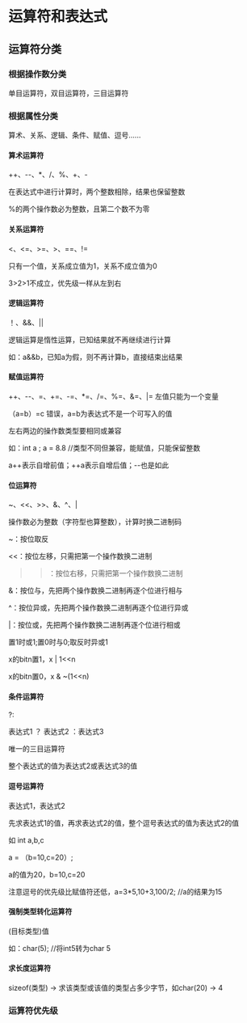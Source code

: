 # 运算符和表达式
## 运算符分类
### 根据操作数分类
单目运算符，双目运算符，三目运算符
### 根据属性分类
算术、关系、逻辑、条件、赋值、逗号......
#### 算术运算符
++、--、*、/、%、+、-

在表达式中进行计算时，两个整数相除，结果也保留整数

%的两个操作数必为整数，且第二个数不为零
#### 关系运算符
<、<=、>=、>、==、!=

只有一个值，关系成立值为1，关系不成立值为0

3>2>1不成立，优先级一样从左到右

#### 逻辑运算符
！、&&、||

逻辑运算是惰性运算，已知结果就不再继续进行计算

如：a&&b，已知a为假，则不再计算b，直接结束出结果

#### 赋值运算符
++、--、=、+=、-=、*=、/=、%=、&=、|=
左值只能为一个变量

（a=b）=c 错误，a=b为表达式不是一个可写入的值

左右两边的操作数类型要相同或兼容

如：int a ; a = 8.8 //类型不同但兼容，能赋值，只能保留整数

a++表示自增前值；++a表示自增后值；--也是如此

#### 位运算符
~、<<、>>、&、^、|

操作数必为整数（字符型也算整数），计算时换二进制码

~：按位取反

<<：按位左移，只需把第一个操作数换二进制

>>：按位右移，只需把第一个操作数换二进制

&：按位与，先把两个操作数换二进制再逐个位进行相与

^：按位异或，先把两个操作数换二进制再逐个位进行异或

|：按位或，先把两个操作数换二进制再逐个位进行相或

置1时或1;置0时与0;取反时异或1

x的bitn置1，x | 1<<n

x的bitn置0，x & ~(1<<n)

#### 条件运算符
?:

表达式1 ？ 表达式2 ：表达式3

唯一的三目运算符

整个表达式的值为表达式2或表达式3的值

#### 逗号运算符
表达式1，表达式2

先求表达式1的值，再求表达式2的值，整个逗号表达式的值为表达式2的值

如 int a,b,c

a = （b=10,c=20）;

a的值为20，b=10,c=20

注意逗号的优先级比赋值符还低，a=3*5,10+3,100/2; //a的结果为15

#### 强制类型转化运算符
(目标类型)值
                    
如：char(5); //将int5转为char 5

#### 求长度运算符
sizeof(类型) -> 求该类型或该值的类型占多少字节，如char(20) -> 4

#### 

### 运算符优先级
